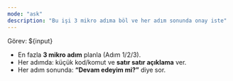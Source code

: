 ```yaml
---
mode: "ask"
description: "Bu işi 3 mikro adıma böl ve her adım sonunda onay iste"
---
```

Görev: ${input}
- En fazla **3 mikro adım** planla (Adım 1/2/3).
- Her adımda: küçük kod/komut ve **satır satır açıklama** ver.
- Her adım sonunda: **“Devam edeyim mi?”** diye sor.
